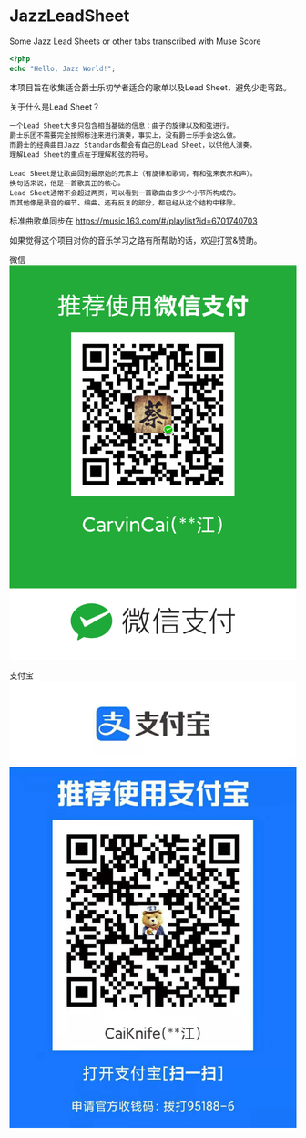 # JazzLeadSheet
Some Jazz Lead Sheets or other tabs transcribed with Muse Score

```php
<?php
echo "Hello, Jazz World!";
```

本项目旨在收集适合爵士乐初学者适合的歌单以及Lead Sheet，避免少走弯路。

关于什么是Lead Sheet？

```
一个Lead Sheet大多只包含相当基础的信息：曲子的旋律以及和弦进行。
爵士乐团不需要完全按照标注来进行演奏，事实上，没有爵士乐手会这么做。
而爵士的经典曲目Jazz Standards都会有自己的Lead Sheet，以供他人演奏。
理解Lead Sheet的重点在于理解和弦的符号。

Lead Sheet是让歌曲回到最原始的元素上（有旋律和歌词，有和弦来表示和声）。
换句话来说，他是一首歌真正的核心。
Lead Sheet通常不会超过两页，可以看到一首歌曲由多少个小节所构成的。
而其他像是录音的细节、编曲、还有反复的部分，都已经从这个结构中移除。
```

标准曲歌单同步在 <https://music.163.com/#/playlist?id=6701740703>

如果觉得这个项目对你的音乐学习之路有所帮助的话，欢迎打赏&赞助。

微信
![微信](./img/wp.png "微信")

支付宝
![支付宝](./img/ap.jpg "支付宝")